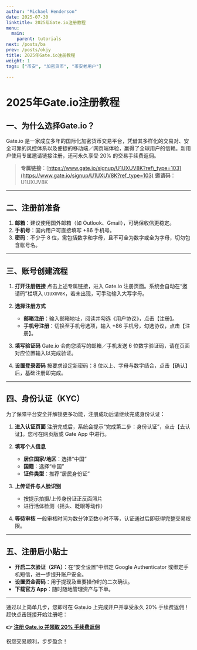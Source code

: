 ```yaml
---
author: "Michael Henderson"
date: 2025-07-30
linktitle: 2025年Gate.io注册教程
menu:
  main:
    parent: tutorials
next: /posts/ba
prev: /posts/okjy
title: 2025年Gate.io注册教程
weight: 1
tags: ["币安", "加密货币", "币安老用户"]

---
```

# 2025年Gate.io注册教程

## 一、为什么选择Gate.io？

Gate.io 是一家成立多年的国际化加密货币交易平台，凭借其多样化的交易对、安全可靠的风控体系以及便捷的移动端／网页端体验，赢得了全球用户的信赖。新用户使用专属邀请链接注册，还可永久享受 20% 的交易手续费返佣。

> **专属链接**：[https://www.gate.io/signup/U1UXUV8K?ref\_type=103](https://www.gate.io/signup/U1UXUV8K?ref_type=103)
> **邀请码**：U1UXUV8K

---

## 二、注册前准备

1. **邮箱**：建议使用国外邮箱（如 Outlook、Gmail），可确保收信更稳定。
2. **手机号**：国内用户可直接填写 +86 手机号。
3. **密码**：不少于 8 位，需包括数字和字母，且不可全为数字或全为字母，切勿包含帐号名。

---

## 三、账号创建流程

1. **打开注册链接**
   点击上述专属链接，进入 Gate.io 注册页面。系统会自动在“邀请码”栏填入 `U1UXUV8K`，若未出现，可手动输入大写字母。

2. **选择注册方式**

   * **邮箱注册**：输入邮箱地址，阅读并勾选《用户协议》，点击【注册】。
   * **手机号注册**：切换至手机号选项，输入 +86 手机号，勾选协议，点击【注册】。

3. **填写验证码**
   Gate.io 会向您填写的邮箱／手机发送 6 位数字验证码，请在页面对应位置输入以完成验证。

4. **设置登录密码**
   按要求设定新密码：8 位以上、字母与数字结合，点击【确认】后，基础注册即完成。

---

## 四、身份认证（KYC）

为了保障平台安全并解锁更多功能，注册成功后请继续完成身份认证：

1. **进入认证页面**
   注册完成后，系统会提示“完成第二步：身份认证”，点击【去认证】。您可在网页版或 Gate App 中进行。

2. **填写个人信息**

   * **居住国家/地区**：选择“中国”
   * **国籍**：选择“中国”
   * **证件类型**：推荐“居民身份证”

3. **上传证件与人脸识别**

   * 按提示拍摄/上传身份证正反面照片
   * 进行活体检测（摇头、眨眼等动作）

4. **等待审核**
   一般审核时间为数分钟至数小时不等，认证通过后即获得完整交易权限。

---

## 五、注册后小贴士

* **开启二次验证（2FA）**：在“安全设置”中绑定 Google Authenticator 或绑定手机短信，进一步提升账户安全。
* **设置资金密码**：用于提现及重要操作时的二次确认。
* **下载官方 App**：随时随地管理资产与下单。

---

通过以上简单几步，您即可在 Gate.io 上完成开户并享受永久 20% 手续费返佣！赶快点击链接开始注册吧：

**👉 [注册 Gate.io 并领取 20% 手续费返佣](https://www.gate.io/signup/U1UXUV8K?ref_type=103)**

祝您交易顺利，步步盈余！
